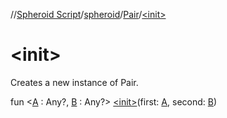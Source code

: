 //[Spheroid Script](../../index.md)/[spheroid](../index.md)/[Pair](index.md)/[&lt;init&gt;](-init-.md)



# &lt;init&gt;  
 
Creates a new instance of Pair.  
  
  
fun <[A](index.md) : Any?, [B](index.md) : Any?> [&lt;init&gt;](-init-.md)(first: [A](index.md), second: [B](index.md))  



